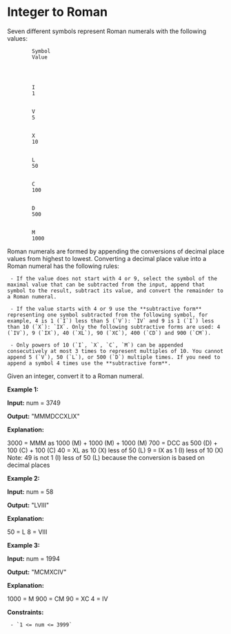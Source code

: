 # Integer to Roman


Seven different symbols represent Roman numerals with the following values:



	
		
			Symbol
			Value
		
	
	
		
			I
			1
		
		
			V
			5
		
		
			X
			10
		
		
			L
			50
		
		
			C
			100
		
		
			D
			500
		
		
			M
			1000
		
	



Roman numerals are formed by appending the conversions of decimal place values from highest to lowest. Converting a decimal place value into a Roman numeral has the following rules:



	 - If the value does not start with 4 or 9, select the symbol of the maximal value that can be subtracted from the input, append that symbol to the result, subtract its value, and convert the remainder to a Roman numeral.

	 - If the value starts with 4 or 9 use the **subtractive form** representing one symbol subtracted from the following symbol, for example, 4 is 1 (`I`) less than 5 (`V`): `IV` and 9 is 1 (`I`) less than 10 (`X`): `IX`. Only the following subtractive forms are used: 4 (`IV`), 9 (`IX`), 40 (`XL`), 90 (`XC`), 400 (`CD`) and 900 (`CM`).

	 - Only powers of 10 (`I`, `X`, `C`, `M`) can be appended consecutively at most 3 times to represent multiples of 10. You cannot append 5 (`V`), 50 (`L`), or 500 (`D`) multiple times. If you need to append a symbol 4 times use the **subtractive form**.




Given an integer, convert it to a Roman numeral.



 


**Example 1:**




**Input:** num = 3749



**Output:** "MMMDCCXLIX"



**Explanation:**




3000 = MMM as 1000 (M) + 1000 (M) + 1000 (M)
 700 = DCC as 500 (D) + 100 (C) + 100 (C)
  40 = XL as 10 (X) less of 50 (L)
   9 = IX as 1 (I) less of 10 (X)
Note: 49 is not 1 (I) less of 50 (L) because the conversion is based on decimal places




**Example 2:**




**Input:** num = 58



**Output:** "LVIII"



**Explanation:**




50 = L
 8 = VIII




**Example 3:**




**Input:** num = 1994



**Output:** "MCMXCIV"



**Explanation:**




1000 = M
 900 = CM
  90 = XC
   4 = IV




 


**Constraints:**



	 - `1 <= num <= 3999`



